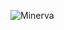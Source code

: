 <figure><img src="https://www.timelessmyths.com/wp-content/uploads/2022/02/Minerva-in-Roman-Mythology-300x200.jpg" alt="Minerva"></figure>
